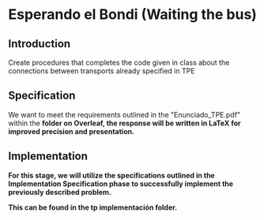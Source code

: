 # Esperando el Bondi (Waiting the bus)

## Introduction

Create procedures that completes the code given in class about the connections between transports already specified in TPE

## Specification 

We want to meet the requirements outlined in the "Enunciado_TPE.pdf" within the <b> folder on Overleaf, the response will be written in LaTeX for improved precision and presentation.


## Implementation
For this stage, we will utilize the specifications outlined in the Implementation Specification phase to successfully implement the previously described problem.

This can be found in the <b>tp implementación<b> folder.



